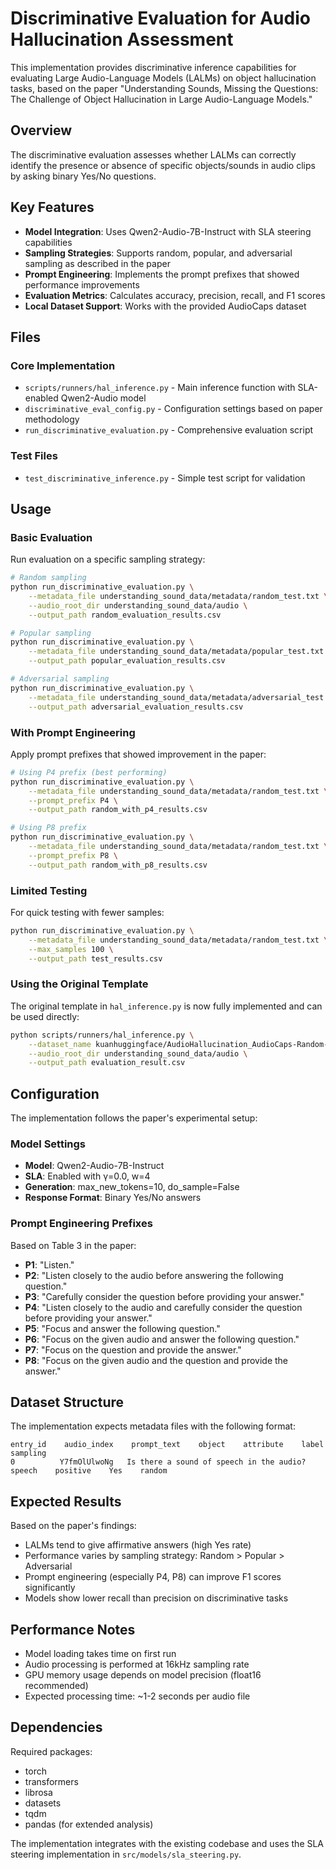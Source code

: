 # Discriminative Evaluation for Audio Hallucination Assessment

This implementation provides discriminative inference capabilities for evaluating Large Audio-Language Models (LALMs) on object hallucination tasks, based on the paper "Understanding Sounds, Missing the Questions: The Challenge of Object Hallucination in Large Audio-Language Models."

## Overview

The discriminative evaluation assesses whether LALMs can correctly identify the presence or absence of specific objects/sounds in audio clips by asking binary Yes/No questions.

## Key Features

- **Model Integration**: Uses Qwen2-Audio-7B-Instruct with SLA steering capabilities
- **Sampling Strategies**: Supports random, popular, and adversarial sampling as described in the paper
- **Prompt Engineering**: Implements the prompt prefixes that showed performance improvements
- **Evaluation Metrics**: Calculates accuracy, precision, recall, and F1 scores
- **Local Dataset Support**: Works with the provided AudioCaps dataset

## Files

### Core Implementation
- `scripts/runners/hal_inference.py` - Main inference function with SLA-enabled Qwen2-Audio model
- `discriminative_eval_config.py` - Configuration settings based on paper methodology
- `run_discriminative_evaluation.py` - Comprehensive evaluation script

### Test Files
- `test_discriminative_inference.py` - Simple test script for validation

## Usage

### Basic Evaluation

Run evaluation on a specific sampling strategy:

```bash
# Random sampling
python run_discriminative_evaluation.py \
    --metadata_file understanding_sound_data/metadata/random_test.txt \
    --audio_root_dir understanding_sound_data/audio \
    --output_path random_evaluation_results.csv

# Popular sampling  
python run_discriminative_evaluation.py \
    --metadata_file understanding_sound_data/metadata/popular_test.txt \
    --output_path popular_evaluation_results.csv

# Adversarial sampling
python run_discriminative_evaluation.py \
    --metadata_file understanding_sound_data/metadata/adversarial_test.txt \
    --output_path adversarial_evaluation_results.csv
```

### With Prompt Engineering

Apply prompt prefixes that showed improvement in the paper:

```bash
# Using P4 prefix (best performing)
python run_discriminative_evaluation.py \
    --metadata_file understanding_sound_data/metadata/random_test.txt \
    --prompt_prefix P4 \
    --output_path random_with_p4_results.csv

# Using P8 prefix  
python run_discriminative_evaluation.py \
    --metadata_file understanding_sound_data/metadata/random_test.txt \
    --prompt_prefix P8 \
    --output_path random_with_p8_results.csv
```

### Limited Testing

For quick testing with fewer samples:

```bash
python run_discriminative_evaluation.py \
    --metadata_file understanding_sound_data/metadata/random_test.txt \
    --max_samples 100 \
    --output_path test_results.csv
```

### Using the Original Template

The original template in `hal_inference.py` is now fully implemented and can be used directly:

```bash
python scripts/runners/hal_inference.py \
    --dataset_name kuanhuggingface/AudioHallucination_AudioCaps-Random-v2 \
    --audio_root_dir understanding_sound_data/audio \
    --output_path evaluation_result.csv
```

## Configuration

The implementation follows the paper's experimental setup:

### Model Settings
- **Model**: Qwen2-Audio-7B-Instruct
- **SLA**: Enabled with γ=0.0, w=4
- **Generation**: max_new_tokens=10, do_sample=False
- **Response Format**: Binary Yes/No answers

### Prompt Engineering Prefixes
Based on Table 3 in the paper:
- **P1**: "Listen."
- **P2**: "Listen closely to the audio before answering the following question."
- **P3**: "Carefully consider the question before providing your answer."
- **P4**: "Listen closely to the audio and carefully consider the question before providing your answer."
- **P5**: "Focus and answer the following question."
- **P6**: "Focus on the given audio and answer the following question."
- **P7**: "Focus on the question and provide the answer."
- **P8**: "Focus on the given audio and the question and provide the answer."

## Dataset Structure

The implementation expects metadata files with the following format:
```
entry_id    audio_index    prompt_text    object    attribute    label    sampling
0          Y7fmOlUlwoNg   Is there a sound of speech in the audio?    speech    positive    Yes    random
```

## Expected Results

Based on the paper's findings:
- LALMs tend to give affirmative answers (high Yes rate)
- Performance varies by sampling strategy: Random > Popular > Adversarial
- Prompt engineering (especially P4, P8) can improve F1 scores significantly
- Models show lower recall than precision on discriminative tasks

## Performance Notes

- Model loading takes time on first run
- Audio processing is performed at 16kHz sampling rate
- GPU memory usage depends on model precision (float16 recommended)
- Expected processing time: ~1-2 seconds per audio file

## Dependencies

Required packages:
- torch
- transformers
- librosa  
- datasets
- tqdm
- pandas (for extended analysis)

The implementation integrates with the existing codebase and uses the SLA steering implementation in `src/models/sla_steering.py`.